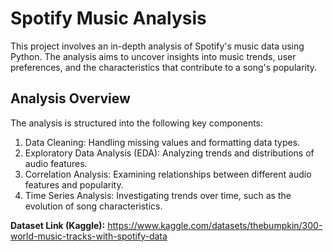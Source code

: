 # Spotify Music Analysis

This project involves an in-depth analysis of Spotify's music data using Python. The analysis aims to uncover insights into music trends, user preferences, and the characteristics that contribute to a song's popularity.

## Analysis Overview
The analysis is structured into the following key components:
1. Data Cleaning: Handling missing values and formatting data types.
2. Exploratory Data Analysis (EDA): Analyzing trends and distributions of audio features.
3. Correlation Analysis: Examining relationships between different audio features and popularity.
4. Time Series Analysis: Investigating trends over time, such as the evolution of song characteristics.

**Dataset Link (Kaggle):** https://www.kaggle.com/datasets/thebumpkin/300-world-music-tracks-with-spotify-data
